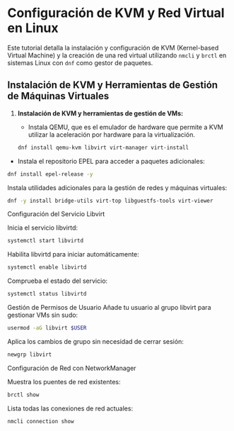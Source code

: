 # Configuración de KVM y Red Virtual en Linux

Este tutorial detalla la instalación y configuración de KVM (Kernel-based Virtual Machine) y la creación de una red virtual utilizando `nmcli` y `brctl` en sistemas Linux con `dnf` como gestor de paquetes.

## Instalación de KVM y Herramientas de Gestión de Máquinas Virtuales

1. **Instalación de KVM y herramientas de gestión de VMs:**
   
   - Instala QEMU, que es el emulador de hardware que permite a KVM utilizar la aceleración por hardware para la virtualización.

   ```bash
   dnf install qemu-kvm libvirt virt-manager virt-install
    ```

- Instala el repositorio EPEL para acceder a paquetes adicionales:

```bash
dnf install epel-release -y
```

Instala utilidades adicionales para la gestión de redes y máquinas virtuales:

```bash
dnf -y install bridge-utils virt-top libguestfs-tools virt-viewer
```
Configuración del Servicio Libvirt

Inicia el servicio libvirtd:

```bash
systemctl start libvirtd
```

Habilita libvirtd para iniciar automáticamente:

```bash
systemctl enable libvirtd
```

Comprueba el estado del servicio:

```bash
systemctl status libvirtd
```


Gestión de Permisos de Usuario
Añade tu usuario al grupo libvirt para gestionar VMs sin sudo:

```bash
usermod -aG libvirt $USER
```

Aplica los cambios de grupo sin necesidad de cerrar sesión:

```bash
newgrp libvirt
```
Configuración de Red con NetworkManager

Muestra los puentes de red existentes:

```bash
brctl show
```
Lista todas las conexiones de red actuales:

```bash
nmcli connection show
```



